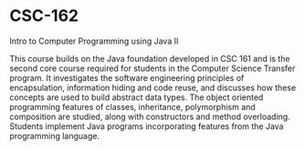 # CSC-162
Intro to Computer Programming using Java II

This course builds on the Java foundation developed in CSC 161 and is the second core course required for students in the Computer Science Transfer program. It investigates the software engineering principles of encapsulation, information hiding and code reuse, and discusses how these concepts are used to build abstract data types. The object oriented programming features of classes, inheritance, polymorphism and composition are studied, along with constructors and method overloading. Students implement Java programs incorporating features from the Java programming language.
